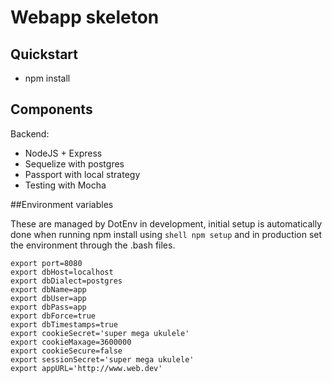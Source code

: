 # Webapp skeleton

## Quickstart
* npm install

## Components

Backend:
* NodeJS + Express
* Sequelize with postgres
* Passport with local strategy
* Testing with Mocha

##Environment variables

These are managed by DotEnv in development, initial setup is automatically done when running npm install using ```shell npm setup``` and in production set the environment through the .bash files.

```shell
export port=8080
export dbHost=localhost
export dbDialect=postgres
export dbName=app
export dbUser=app
export dbPass=app
export dbForce=true
export dbTimestamps=true
export cookieSecret='super mega ukulele'
export cookieMaxage=3600000
export cookieSecure=false
export sessionSecret='super mega ukulele'
export appURL='http://www.web.dev'
```